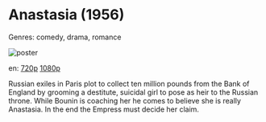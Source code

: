 # Anastasia (1956)

Genres: comedy, drama, romance

![poster](http://image.tmdb.org/t/p/w500/f2Qfg2pV5WLYj0FNY9UMWVQeB5F.jpg)

en:
  [720p](magnet:?xt=urn:btih:E1D51649AE2EC950F44F956B4C8AB87BD996E6CC&tr=udp://glotorrents.pw:6969/announce&tr=udp://tracker.opentrackr.org:1337/announce&tr=udp://torrent.gresille.org:80/announce&tr=udp://tracker.openbittorrent.com:80&tr=udp://tracker.coppersurfer.tk:6969&tr=udp://tracker.leechers-paradise.org:6969&tr=udp://p4p.arenabg.ch:1337&tr=udp://tracker.internetwarriors.net:1337)
  [1080p](magnet:?xt=urn:btih:A6CCCEF35D2A44CF252D5A1C7957D0CBB1CC666B&tr=udp://glotorrents.pw:6969/announce&tr=udp://tracker.opentrackr.org:1337/announce&tr=udp://torrent.gresille.org:80/announce&tr=udp://tracker.openbittorrent.com:80&tr=udp://tracker.coppersurfer.tk:6969&tr=udp://tracker.leechers-paradise.org:6969&tr=udp://p4p.arenabg.ch:1337&tr=udp://tracker.internetwarriors.net:1337)
  


Russian exiles in Paris plot to collect ten million pounds from the Bank of England by grooming a destitute, suicidal girl to pose as heir to the Russian throne. While Bounin is coaching her he comes to believe she is really Anastasia. In the end the Empress must decide her claim.